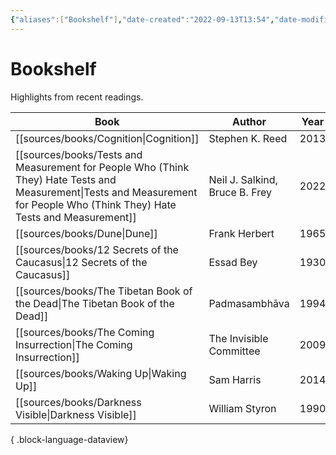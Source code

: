 ```yaml
---
{"aliases":["Bookshelf"],"date-created":"2022-09-13T13:54","date-modified":"2023-04-25T18:36","dg-publish":true,"tags":["map"],"title":"Bookshelf","up":[["+home"]],"permalink":"/atlas/bookshelf/","dgPassFrontmatter":true}
---
```



# Bookshelf

Highlights from recent readings.

| Book                                                                                                                                                                            | Author                         | Year |
| ------------------------------------------------------------------------------------------------------------------------------------------------------------------------------- | ------------------------------ | ---- |
| [[sources/books/Cognition\|Cognition]]                                                                                                                                       | Stephen K. Reed                | 2013 |
| [[sources/books/Tests and Measurement for People Who (Think They) Hate Tests and Measurement\|Tests and Measurement for People Who (Think They) Hate Tests and Measurement]] | Neil J. Salkind, Bruce B. Frey | 2022 |
| [[sources/books/Dune\|Dune]]                                                                                                                                                 | Frank Herbert                  | 1965 |
| [[sources/books/12 Secrets of the Caucasus\|12 Secrets of the Caucasus]]                                                                                                     | Essad Bey                      | 1930 |
| [[sources/books/The Tibetan Book of the Dead\|The Tibetan Book of the Dead]]                                                                                                 | Padmasambhāva                  | 1994 |
| [[sources/books/The Coming Insurrection\|The Coming Insurrection]]                                                                                                           | The Invisible Committee        | 2009 |
| [[sources/books/Waking Up\|Waking Up]]                                                                                                                                       | Sam Harris                     | 2014 |
| [[sources/books/Darkness Visible\|Darkness Visible]]                                                                                                                         | William Styron                 | 1990 |

{ .block-language-dataview}
